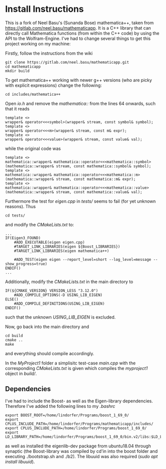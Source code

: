 # Install Instructions

This is a fork of Neel Basu's (Sunanda Bose) mathematica++, taken from https://gitlab.com/neel.basu/mathematicapp. It is a C++ library that can directly call Mathematica functions (from within the C++ code) by using the API to the Wolfram-Engine. I've had to change several things to get this project working on my machine:

Firstly, follow the instructions from the wiki

    git clone https://gitlab.com/neel.basu/mathematicapp.git
    cd mathematicapp
    mkdir build

To get mathematica++ working with newer g++ versions (who are picky with explicit expressions) change the following:

    cd includes/mathematica++

Open *io.h* and remove the *mathematica::* from the lines 64 onwards, such that it reads

    template <>
    wrapper& operator<<<symbol>(wrapper& stream, const symbol& symbol);
    template <>
    wrapper& operator<<<m>(wrapper& stream, const m& expr);
    template <>
    wrapper& operator<<<value>(wrapper& stream, const value& val);

while the original code was  
 
    template <>
    mathematica::wrapper& mathematica::operator<<<mathematica::symbol>(mathematica::wrapper& stream, const mathematica::symbol& symbol);
    template <>
    mathematica::wrapper& mathematica::operator<<<mathematica::m>(mathematica::wrapper& stream, const mathematica::m& expr);
    template <>
    mathematica::wrapper& mathematica::operator<<<mathematica::value>(mathematica::wrapper& stream, const mathematica::value& val);

Furthermore the test for *eigen.cpp* in *tests/* seems to fail (for yet unknown reasons). Thus

    cd tests/

and modify the *CMakeLists.txt* to:

    ...
    IF(Eigen3_FOUND)
        #ADD_EXECUTABLE(eigen eigen.cpp)
        #TARGET_LINK_LIBRARIES(eigen ${Boost_LIBRARIES})
        #TARGET_LINK_LIBRARIES(eigen mathematica++)
        
        #ADD_TEST(eigen eigen --report_level=short --log_level=message --show_progress=true)
    ENDIF()
    ...

Additionally, modify the  *CMakeLists.txt* in the main directory to

    IF(${CMAKE_VERSION} VERSION_LESS "3.12.0")
        #ADD_COMPILE_OPTIONS(-D USING_LIB_EIGEN)
    ELSE()
        #ADD_COMPILE_DEFINITIONS(USING_LIB_EIGEN)
    ENDIF()

such that the unknown *USING_LIB_EIGEN* is excluded. 

Now, go back into the main directory and

    cd build
    cmake ..
    make

and everything should compile accordingly. 

In the *MyProject1* folder a simplisitc test-case *main.cpp* with the corresponding *CMakeLists.txt* is given which compiles the *myproject1* object in *build/*.

## Dependencies

I've had to include the Boost- as well as the Eigen-library dependencies. Therefore I've added the following lines to my *.bashrc*

    export BOOST_ROOT=/home/lindorfer/Programs/boost_1_69_0/
    export CPLUS_INCLUDE_PATH=/home/lindorfer/Programs/mathematicapp/includes/
    export CPLUS_INCLUDE_PATH=/home/lindorfer/Programs/boost_1_69_0/
    export LD_LIBRARY_PATH=/home/lindorfer/Programs/boost_1_69_0/bin.v2/libs:$LD_LIBRARY_PATH

as well as installed the eigenlib-dev package from ubuntu18.04 through synaptic (the Boost-library was compiled by cd'in into the boost folder and executing ./bootstrap.sh and ./b2). The libuuid was also required (*sudo apt install libuuid*).

